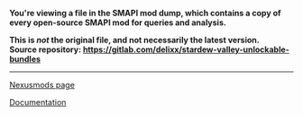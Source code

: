 **You're viewing a file in the SMAPI mod dump, which contains a copy of every open-source SMAPI mod
for queries and analysis.**

**This is _not_ the original file, and not necessarily the latest version.**  
**Source repository: https://gitlab.com/delixx/stardew-valley-unlockable-bundles**

----

[Nexusmods page](https://www.nexusmods.com/stardewvalley/mods/17265)

[Documentation](https://gitlab.com/delixx/stardew-valley/unlockable-bundles/-/wikis/home)

